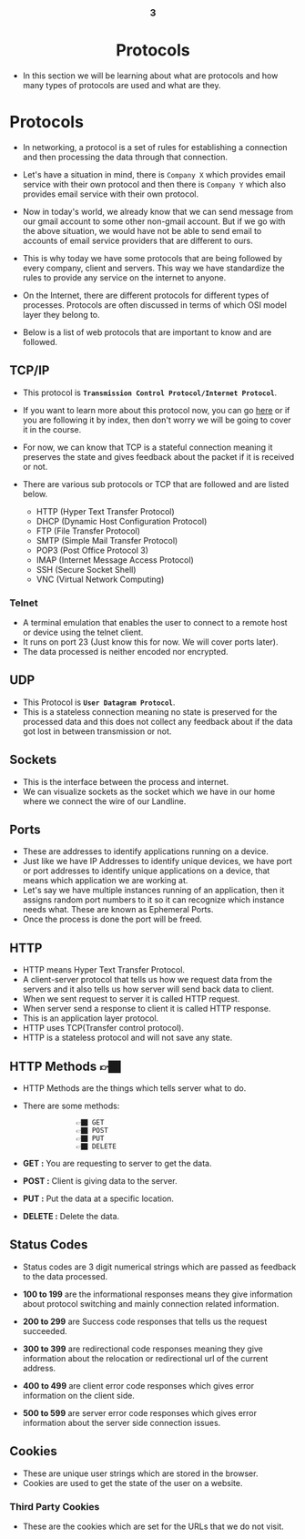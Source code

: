 <div align=center>
<h3>3</h3>
  <h1>Protocols</h1>
</div>

- In this section we will be learning about what are protocols and how many types of protocols are used and what are they.

# Protocols

- In networking, a protocol is a set of rules for establishing a connection and then processing the data through that connection.
- Let's have a situation in mind, there is `Company X` which provides email service with their own protocol and then there is `Company Y` which also provides email service with their own protocol.
- Now in today's world, we already know that we can send message from our gmail account to some other non-gmail account. But if we go with the above situation, we would have not be able to send email to accounts of email service providers that are different to ours.
- This is why today we have some protocols that are being followed by every company, client and servers. This way we have standardize the rules to provide any service on the internet to anyone.

- On the Internet, there are different protocols for different types of processes. Protocols are often discussed in terms of which OSI model layer they belong to.

- Below is a list of web protocols that are important to know and are followed.


## TCP/IP

- This protocol is **`Transmission Control Protocol/Internet Protocol`**.
- If you want to learn more about this protocol now, you can go [here]() or if you are following it by index, then don't worry we will be going to cover it in the course.
- For now, we can know that TCP is a stateful connection meaning it preserves the state and gives feedback about the packet if it is received or not.
- There are various sub protocols or TCP that are followed and are listed below.

    - HTTP (Hyper Text Transfer Protocol)
    - DHCP (Dynamic Host Configuration Protocol)
    - FTP (File Transfer Protocol)
    - SMTP (Simple Mail Transfer Protocol)
    - POP3 (Post Office Protocol 3)
    - IMAP (Internet Message Access Protocol)
    - SSH (Secure Socket Shell)
    - VNC (Virtual Network Computing)


### Telnet

- A terminal emulation that enables the user to connect to a remote host or device using the telnet client.
- It runs on port 23 (Just know this for now. We will cover ports later).
- The data processed is neither encoded nor encrypted.

 
## UDP

- This Protocol is **`User Datagram Protocol`**.
- This is a stateless connection meaning no state is preserved for the processed data and this does not collect any feedback about if the data got lost in between transmission or not.


## Sockets

- This is the interface between the process and internet.
- We can visualize sockets as the socket which we have in our home where we connect the wire of our Landline.


## Ports

- These are addresses to identify applications running on a device.
- Just like we have IP Addresses to identify unique devices, we have port or port addresses to identify unique applications on a device, that means which application we are working at.
- Let's say we have multiple instances running of an application, then it assigns random port numbers to it so it can recognize which instance needs what. These are known as Ephemeral Ports.
- Once the process is done the port will be freed.


## HTTP

- HTTP means Hyper Text Transfer Protocol.
- A client-server protocol that tells us how we request data from the servers and it also tells us how server will send back data to client.
- When we sent request to server it is called HTTP request.
- When server send a response to client it is called HTTP response.
- This is an application layer protocol.
- HTTP uses TCP(Transfer control protocol).
- HTTP is a stateless protocol and will not save any state.

## HTTP Methods 👉🏿
- HTTP Methods are the things which tells server what to do.
- There are some methods:
  
                   👉🏿 GET
                   👉🏿 POST
                   👉🏿 PUT
                   👉🏿 DELETE

- **GET :** You are requesting to server to get the data.
- **POST :** Client is giving data to the server.
- **PUT :** Put the data at a specific location.
- **DELETE :** Delete the data.

## Status Codes 

- Status codes are 3 digit numerical strings which are passed as feedback to the data processed.

- **100 to 199** are the informational responses means they give information about protocol switching and mainly connection related information.
- **200 to 299** are Success code responses that tells us the request succeeded.
- **300 to 399** are redirectional code responses meaning they give information about the relocation or redirectional url of the current address.
- **400 to 499** are client error code responses which gives error information on the client side.
- **500 to 599** are server error code responses which gives error information about the server side connection issues.


## Cookies

- These are unique user strings which are stored in the browser.
- Cookies are used to get the state of the user on a website.

### Third Party Cookies

- These are the cookies which are set for the URLs that we do not visit.
